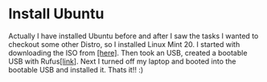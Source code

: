 # Install Ubuntu

Actually I have installed Ubuntu before and after I saw the tasks I wanted to checkout some other Distro, so I installed Linux Mint 20.
I started with downloading the ISO from <a href="https://www.linuxmint.com/download.php">[here]</a>.
Then took an USB, created a bootable USB with Rufus<a href="https://rufus.ie">[link]</a>.
Next I turned off my laptop and booted into the bootable USB and installed it.
Thats it!! :)
